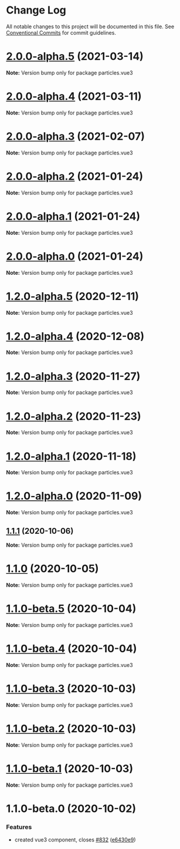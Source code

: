 # Change Log

All notable changes to this project will be documented in this file.
See [Conventional Commits](https://conventionalcommits.org) for commit guidelines.

# [2.0.0-alpha.5](https://github.com/matteobruni/tsparticles/compare/particles.vue3@1.3.0...particles.vue3@2.0.0-alpha.5) (2021-03-14)

**Note:** Version bump only for package particles.vue3





# [2.0.0-alpha.4](https://github.com/matteobruni/tsparticles/compare/particles.vue3@1.2.4...particles.vue3@2.0.0-alpha.4) (2021-03-11)

**Note:** Version bump only for package particles.vue3





# [2.0.0-alpha.3](https://github.com/matteobruni/tsparticles/compare/particles.vue3@2.0.0-alpha.2...particles.vue3@2.0.0-alpha.3) (2021-02-07)

**Note:** Version bump only for package particles.vue3





# [2.0.0-alpha.2](https://github.com/matteobruni/tsparticles/compare/particles.vue3@2.0.0-alpha.1...particles.vue3@2.0.0-alpha.2) (2021-01-24)

**Note:** Version bump only for package particles.vue3





# [2.0.0-alpha.1](https://github.com/matteobruni/tsparticles/compare/particles.vue3@1.2.0-alpha.5...particles.vue3@2.0.0-alpha.1) (2021-01-24)

**Note:** Version bump only for package particles.vue3





# [2.0.0-alpha.0](https://github.com/matteobruni/tsparticles/compare/particles.vue3@1.2.0-alpha.5...particles.vue3@2.0.0-alpha.0) (2021-01-24)

**Note:** Version bump only for package particles.vue3





# [1.2.0-alpha.5](https://github.com/matteobruni/tsparticles/compare/particles.vue3@1.2.0-alpha.4...particles.vue3@1.2.0-alpha.5) (2020-12-11)

**Note:** Version bump only for package particles.vue3





# [1.2.0-alpha.4](https://github.com/matteobruni/tsparticles/compare/particles.vue3@1.2.0-alpha.3...particles.vue3@1.2.0-alpha.4) (2020-12-08)

**Note:** Version bump only for package particles.vue3





# [1.2.0-alpha.3](https://github.com/matteobruni/tsparticles/compare/particles.vue3@1.2.0-alpha.2...particles.vue3@1.2.0-alpha.3) (2020-11-27)

**Note:** Version bump only for package particles.vue3





# [1.2.0-alpha.2](https://github.com/matteobruni/tsparticles/compare/particles.vue3@1.2.0-alpha.1...particles.vue3@1.2.0-alpha.2) (2020-11-23)

**Note:** Version bump only for package particles.vue3





# [1.2.0-alpha.1](https://github.com/matteobruni/tsparticles/compare/particles.vue3@1.2.0-alpha.0...particles.vue3@1.2.0-alpha.1) (2020-11-18)

**Note:** Version bump only for package particles.vue3





# [1.2.0-alpha.0](https://github.com/matteobruni/tsparticles/compare/particles.vue3@1.1.11...particles.vue3@1.2.0-alpha.0) (2020-11-09)

**Note:** Version bump only for package particles.vue3





## [1.1.1](https://github.com/matteobruni/tsparticles/compare/particles.vue3@1.1.0...particles.vue3@1.1.1) (2020-10-06)

**Note:** Version bump only for package particles.vue3





# [1.1.0](https://github.com/matteobruni/tsparticles/compare/particles.vue3@1.1.0-beta.5...particles.vue3@1.1.0) (2020-10-05)

**Note:** Version bump only for package particles.vue3





# [1.1.0-beta.5](https://github.com/matteobruni/tsparticles/compare/particles.vue3@1.1.0-beta.4...particles.vue3@1.1.0-beta.5) (2020-10-04)

**Note:** Version bump only for package particles.vue3





# [1.1.0-beta.4](https://github.com/matteobruni/tsparticles/compare/particles.vue3@1.1.0-beta.3...particles.vue3@1.1.0-beta.4) (2020-10-04)

**Note:** Version bump only for package particles.vue3





# [1.1.0-beta.3](https://github.com/matteobruni/tsparticles/compare/particles.vue3@1.1.0-beta.2...particles.vue3@1.1.0-beta.3) (2020-10-03)

**Note:** Version bump only for package particles.vue3





# [1.1.0-beta.2](https://github.com/matteobruni/tsparticles/compare/particles.vue3@1.1.0-beta.1...particles.vue3@1.1.0-beta.2) (2020-10-03)

**Note:** Version bump only for package particles.vue3





# [1.1.0-beta.1](https://github.com/matteobruni/tsparticles/compare/particles.vue3@1.1.0-beta.0...particles.vue3@1.1.0-beta.1) (2020-10-03)

**Note:** Version bump only for package particles.vue3





# 1.1.0-beta.0 (2020-10-02)


### Features

* created vue3 component, closes [#832](https://github.com/matteobruni/tsparticles/issues/832) ([e6430e9](https://github.com/matteobruni/tsparticles/commit/e6430e9162b6cb1ac72c38c02c70521d2e77d949))

